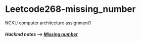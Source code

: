 # Leetcode268-missing_number
NCKU computer architecture assignment1

##### Hackmd notes --> [Missing number](https://hackmd.io/iYosSeEVQhmw3lbbsMiHTw?view)
